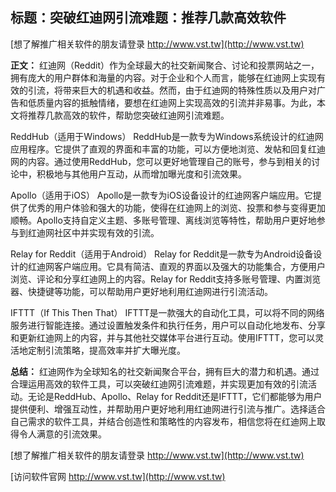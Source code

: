 ## **标题：突破红迪网引流难题：推荐几款高效软件**

[想了解推广相关软件的朋友请登录 http://www.vst.tw](http://www.vst.tw)

**正文：**
红迪网（Reddit）作为全球最大的社交新闻聚合、讨论和投票网站之一，拥有庞大的用户群体和海量的内容。对于企业和个人而言，能够在红迪网上实现有效的引流，将带来巨大的机遇和收益。然而，由于红迪网的特殊性质以及用户对广告和低质量内容的抵触情绪，要想在红迪网上实现高效的引流并非易事。为此，本文将推荐几款高效的软件，帮助您突破红迪网引流难题。

ReddHub（适用于Windows）
ReddHub是一款专为Windows系统设计的红迪网应用程序。它提供了直观的界面和丰富的功能，可以方便地浏览、发帖和回复红迪网的内容。通过使用ReddHub，您可以更好地管理自己的账号，参与到相关的讨论中，积极地与其他用户互动，从而增加曝光度和引流效果。

Apollo（适用于iOS）
Apollo是一款专为iOS设备设计的红迪网客户端应用。它提供了优秀的用户体验和强大的功能，使得在红迪网上的浏览、投票和参与变得更加顺畅。Apollo支持自定义主题、多账号管理、离线浏览等特性，帮助用户更好地参与到红迪网社区中并实现有效的引流。

Relay for Reddit（适用于Android）
Relay for Reddit是一款专为Android设备设计的红迪网客户端应用。它具有简洁、直观的界面以及强大的功能集合，方便用户浏览、评论和分享红迪网上的内容。Relay for Reddit支持多账号管理、内置浏览器、快捷键等功能，可以帮助用户更好地利用红迪网进行引流活动。

IFTTT（If This Then That）
IFTTT是一款强大的自动化工具，可以将不同的网络服务进行智能连接。通过设置触发条件和执行任务，用户可以自动化地发布、分享和更新红迪网上的内容，并与其他社交媒体平台进行互动。使用IFTTT，您可以灵活地定制引流策略，提高效率并扩大曝光度。

**总结：**
红迪网作为全球知名的社交新闻聚合平台，拥有巨大的潜力和机遇。通过合理运用高效的软件工具，可以突破红迪网引流难题，并实现更加有效的引流活动。无论是ReddHub、Apollo、Relay for Reddit还是IFTTT，它们都能够为用户提供便利、增强互动性，并帮助用户更好地利用红迪网进行引流与推广。选择适合自己需求的软件工具，并结合创造性和策略性的内容发布，相信您将在红迪网上取得令人满意的引流效果。

[想了解推广相关软件的朋友请登录 http://www.vst.tw](http://www.vst.tw)


[访问软件官网 http://www.vst.tw](http://www.vst.tw)
